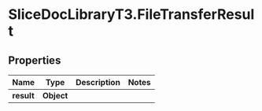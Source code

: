 # SliceDocLibraryT3.FileTransferResult

## Properties

Name | Type | Description | Notes
------------ | ------------- | ------------- | -------------
**result** | **Object** |  | 


